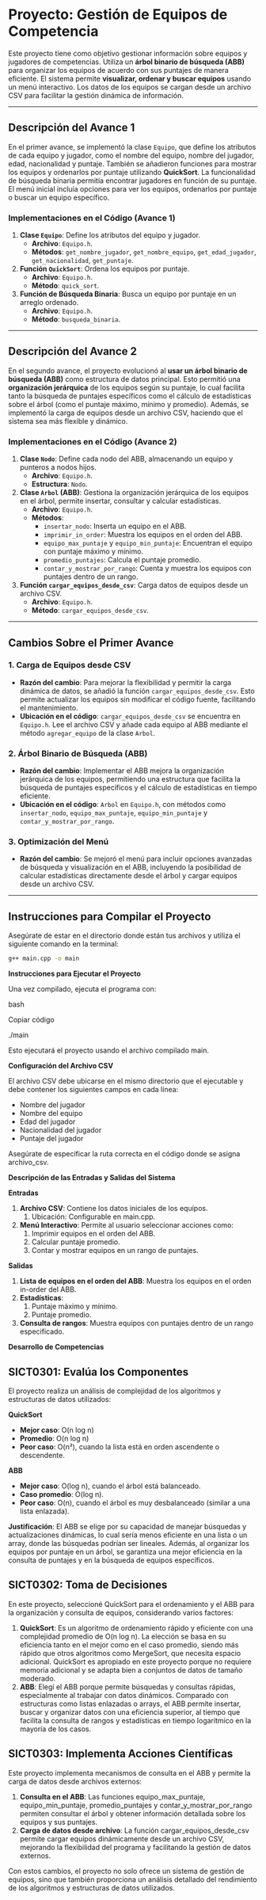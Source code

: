# Proyecto: Gestión de Equipos de Competencia

Este proyecto tiene como objetivo gestionar información sobre equipos y jugadores de competencias. Utiliza un **árbol binario de búsqueda (ABB)** para organizar los equipos de acuerdo con sus puntajes de manera eficiente. El sistema permite **visualizar, ordenar y buscar equipos** usando un menú interactivo. Los datos de los equipos se cargan desde un archivo CSV para facilitar la gestión dinámica de información.

---

## Descripción del Avance 1

En el primer avance, se implementó la clase `Equipo`, que define los atributos de cada equipo y jugador, como el nombre del equipo, nombre del jugador, edad, nacionalidad y puntaje. También se añadieron funciones para mostrar los equipos y ordenarlos por puntaje utilizando **QuickSort**. La funcionalidad de búsqueda binaria permitía encontrar jugadores en función de su puntaje. El menú inicial incluía opciones para ver los equipos, ordenarlos por puntaje o buscar un equipo específico.

### Implementaciones en el Código (Avance 1)

1. **Clase `Equipo`**: Define los atributos del equipo y jugador.
   - **Archivo**: `Equipo.h`.
   - **Métodos**: `get_nombre_jugador`, `get_nombre_equipo`, `get_edad_jugador`, `get_nacionalidad`, `get_puntaje`.
2. **Función `QuickSort`**: Ordena los equipos por puntaje.
   - **Archivo**: `Equipo.h`.
   - **Método**: `quick_sort`.
3. **Función de Búsqueda Binaria**: Busca un equipo por puntaje en un arreglo ordenado.
   - **Archivo**: `Equipo.h`.
   - **Método**: `busqueda_binaria`.

---

## Descripción del Avance 2

En el segundo avance, el proyecto evolucionó al **usar un árbol binario de búsqueda (ABB)** como estructura de datos principal. Esto permitió una **organización jerárquica** de los equipos según su puntaje, lo cual facilita tanto la búsqueda de puntajes específicos como el cálculo de estadísticas sobre el árbol (como el puntaje máximo, mínimo y promedio). Además, se implementó la carga de equipos desde un archivo CSV, haciendo que el sistema sea más flexible y dinámico.

### Implementaciones en el Código (Avance 2)

1. **Clase `Nodo`**: Define cada nodo del ABB, almacenando un equipo y punteros a nodos hijos.
   - **Archivo**: `Equipo.h`.
   - **Estructura**: `Nodo`.
2. **Clase `Arbol` (ABB)**: Gestiona la organización jerárquica de los equipos en el árbol, permite insertar, consultar y calcular estadísticas.
   - **Archivo**: `Equipo.h`.
   - **Métodos**:
      - `insertar_nodo`: Inserta un equipo en el ABB.
      - `imprimir_in_order`: Muestra los equipos en el orden del ABB.
      - `equipo_max_puntaje` y `equipo_min_puntaje`: Encuentran el equipo con puntaje máximo y mínimo.
      - `promedio_puntajes`: Calcula el puntaje promedio.
      - `contar_y_mostrar_por_rango`: Cuenta y muestra los equipos con puntajes dentro de un rango.
3. **Función `cargar_equipos_desde_csv`**: Carga datos de equipos desde un archivo CSV.
   - **Archivo**: `Equipo.h`.
   - **Método**: `cargar_equipos_desde_csv`.

---

## Cambios Sobre el Primer Avance

### 1. Carga de Equipos desde CSV

- **Razón del cambio**: Para mejorar la flexibilidad y permitir la carga dinámica de datos, se añadió la función `cargar_equipos_desde_csv`. Esto permite actualizar los equipos sin modificar el código fuente, facilitando el mantenimiento.
- **Ubicación en el código**: `cargar_equipos_desde_csv` se encuentra en `Equipo.h`. Lee el archivo CSV y añade cada equipo al ABB mediante el método `agregar_equipo` de la clase `Arbol`.

### 2. Árbol Binario de Búsqueda (ABB)

- **Razón del cambio**: Implementar el ABB mejora la organización jerárquica de los equipos, permitiendo una estructura que facilita la búsqueda de puntajes específicos y el cálculo de estadísticas en tiempo eficiente.
- **Ubicación en el código**: `Arbol` en `Equipo.h`, con métodos como `insertar_nodo`, `equipo_max_puntaje`, `equipo_min_puntaje` y `contar_y_mostrar_por_rango`.

### 3. Optimización del Menú

- **Razón del cambio**: Se mejoró el menú para incluir opciones avanzadas de búsqueda y visualización en el ABB, incluyendo la posibilidad de calcular estadísticas directamente desde el árbol y cargar equipos desde un archivo CSV.

---

## Instrucciones para Compilar el Proyecto

Asegúrate de estar en el directorio donde están tus archivos y utiliza el siguiente comando en la terminal:

```bash
g++ main.cpp -o main
```
**Instrucciones para Ejecutar el Proyecto**

Una vez compilado, ejecuta el programa con:

bash

Copiar código

./main

Esto ejecutará el proyecto usando el archivo compilado main.

**Configuración del Archivo CSV**

El archivo CSV debe ubicarse en el mismo directorio que el ejecutable y debe contener los siguientes campos en cada línea:

- Nombre del jugador
- Nombre del equipo
- Edad del jugador
- Nacionalidad del jugador
- Puntaje del jugador

Asegúrate de especificar la ruta correcta en el código donde se asigna archivo\_csv.

**Descripción de las Entradas y Salidas del Sistema**

**Entradas**

1. **Archivo CSV**: Contiene los datos iniciales de los equipos.
   1. Ubicación: Configurable en main.cpp.
1. **Menú Interactivo**: Permite al usuario seleccionar acciones como:
   1. Imprimir equipos en el orden del ABB.
   1. Calcular puntaje promedio.
   1. Contar y mostrar equipos en un rango de puntajes.

**Salidas**

1. **Lista de equipos en el orden del ABB**: Muestra los equipos en el orden in-order del ABB.
1. **Estadísticas**:
   1. Puntaje máximo y mínimo.
   1. Puntaje promedio.
1. **Consulta de rangos**: Muestra equipos con puntajes dentro de un rango especificado.

**Desarrollo de Competencias**

## SICT0301: Evalúa los Componentes

El proyecto realiza un análisis de complejidad de los algoritmos y estructuras de datos utilizados:

**QuickSort**

- **Mejor caso**: O(n log n)
- **Promedio**: O(n log n)
- **Peor caso**: O(n²), cuando la lista está en orden ascendente o descendente.

**ABB**

- **Mejor caso**: O(log n), cuando el árbol está balanceado.
- **Caso promedio**: O(log n).
- **Peor caso**: O(n), cuando el árbol es muy desbalanceado (similar a una lista enlazada).

**Justificación**: El ABB se elige por su capacidad de manejar búsquedas y actualizaciones dinámicas, lo cual sería menos eficiente en una lista o un array, donde las búsquedas podrían ser lineales. Además, al organizar los equipos por puntaje en un árbol, se garantiza una mejor eficiencia en la consulta de puntajes y en la búsqueda de equipos específicos.

## SICT0302: Toma de Decisiones

En este proyecto, seleccioné QuickSort para el ordenamiento y el ABB para la organización y consulta de equipos, considerando varios factores:

1. **QuickSort**: Es un algoritmo de ordenamiento rápido y eficiente con una complejidad promedio de O(n log n). La elección se basa en su eficiencia tanto en el mejor como en el caso promedio, siendo más rápido que otros algoritmos como MergeSort, que necesita espacio adicional. QuickSort es apropiado en este proyecto porque no requiere memoria adicional y se adapta bien a conjuntos de datos de tamaño moderado.
1. **ABB**: Elegí el ABB porque permite búsquedas y consultas rápidas, especialmente al trabajar con datos dinámicos. Comparado con estructuras como listas enlazadas o arrays, el ABB permite insertar, buscar y organizar datos con una eficiencia superior, al tiempo que facilita la consulta de rangos y estadísticas en tiempo logarítmico en la mayoría de los casos.

## SICT0303: Implementa Acciones Científicas

Este proyecto implementa mecanismos de consulta en el ABB y permite la carga de datos desde archivos externos:

1. **Consulta en el ABB**: Las funciones equipo\_max\_puntaje, equipo\_min\_puntaje, promedio\_puntajes y contar\_y\_mostrar\_por\_rango permiten consultar el árbol y obtener información detallada sobre los equipos y sus puntajes.
1. **Carga de datos desde archivo**: La función cargar\_equipos\_desde\_csv permite cargar equipos dinámicamente desde un archivo CSV, mejorando la flexibilidad del programa y facilitando la gestión de datos externos.

Con estos cambios, el proyecto no solo ofrece un sistema de gestión de equipos, sino que también proporciona un análisis detallado del rendimiento de los algoritmos y estructuras de datos utilizados.

